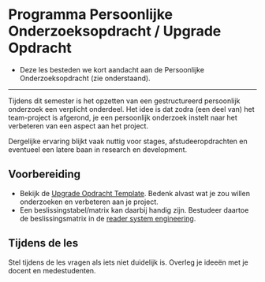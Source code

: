 # Programma Persoonlijke Onderzoeksopdracht / Upgrade Opdracht
- Deze les besteden we kort aandacht aan de Persoonlijke Onderzoeksopdracht (zie onderstaand).


---

Tijdens dit semester is het opzetten van een gestructureerd persoonlijk onderzoek een verplicht onderdeel. Het idee is dat zodra (een deel van) het team-project is afgerond, je een persoonlijk onderzoek instelt naar het verbeteren van een aspect aan het project.

Dergelijke ervaring blijkt vaak nuttig voor stages, afstudeeropdrachten en eventueel een latere baan in research en development.

## Voorbereiding
- Bekijk de [Upgrade Opdracht Template](../../vermogens/upgrade-opdracht-template.md). Bedenk alvast wat je zou willen onderzoeken en verbeteren aan je project.
- Een beslissingstabel/matrix kan daarbij handig zijn. Bestudeer daartoe de beslissingsmatrix in de [reader system engineering](../../onderwijsmateriaal/readers/reader-system-engineering.pdf).

## Tijdens de les
Stel tijdens de les vragen als iets niet duidelijk is. Overleg je ideeën met je docent en medestudenten.
